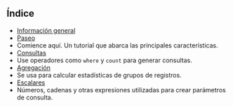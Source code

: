 
## Índice

- [Información general](../articles/application-insights/app-analytics.md)
- [Paseo](../articles/application-insights/app-analytics-tour.md)
 - Comience aquí. Un tutorial que abarca las principales características.
- [Consultas](../articles/application-insights/app-analytics-queries.md)
 - Use operadores como `where` y `count` para generar consultas.
- [Agregación](../articles/application-insights/app-analytics-aggregations.md)
 - Se usa para calcular estadísticas de grupos de registros.
- [Escalares](../articles/application-insights/app-analytics-scalars.md)
 - Números, cadenas y otras expresiones utilizadas para crear parámetros de consulta.

<!---HONumber=AcomDC_0309_2016-->